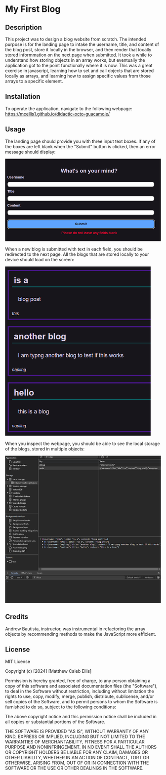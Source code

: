 # My First Blog

## Description

This project was to design a blog website from scratch. The intended purpose is for the landing page to intake the username, title, and content of the blog post, store it locally in the browser, and then render that locally stored informmation on the next page when submitted. It took a while to understand how storing objects in an array works, but eventually the application got to the point functionally where it is now. This was a great exercise in javascript, learning how to set and call objects that are stored locally as arrays, and learning how to assign specific values from those arrays to a specific element.

## Installation

To operate the application, navigate to the following webpage: https://mcellis1.github.io/didactic-octo-guacamole/

## Usage

The landing page should provide you with three input text boxes. If any of the boxes are left blank when the "Submit" button is clicked, then an error message should display:

![please to not leave any field blank](./assets/images/error-message.png)

When a new blog is submitted with text in each field, you should be redirected to the next page. All the blogs that are stored locally to your device should load on the screen:

![rendered blog posts](./assets/images/rendered-blogs.png)

When you inspect the webpage, you should be able to see the local storage of the blogs, stored in multiple objects:

![console for the browser showing the blogs stored locally in the browser](./assets/images/local-storage.png)

## Credits

Andrew Bautista, instructor, was instrumental in refactoring the array objects by recommending methods to make the JavaScript more efficient.

## License

MIT License

Copyright (c) [2024] [Matthew Caleb Ellis]

Permission is hereby granted, free of charge, to any person obtaining a copy
of this software and associated documentation files (the "Software"), to deal
in the Software without restriction, including without limitation the rights
to use, copy, modify, merge, publish, distribute, sublicense, and/or sell
copies of the Software, and to permit persons to whom the Software is
furnished to do so, subject to the following conditions:

The above copyright notice and this permission notice shall be included in all
copies or substantial portions of the Software.

THE SOFTWARE IS PROVIDED "AS IS", WITHOUT WARRANTY OF ANY KIND, EXPRESS OR
IMPLIED, INCLUDING BUT NOT LIMITED TO THE WARRANTIES OF MERCHANTABILITY,
FITNESS FOR A PARTICULAR PURPOSE AND NONINFRINGEMENT. IN NO EVENT SHALL THE
AUTHORS OR COPYRIGHT HOLDERS BE LIABLE FOR ANY CLAIM, DAMAGES OR OTHER
LIABILITY, WHETHER IN AN ACTION OF CONTRACT, TORT OR OTHERWISE, ARISING FROM,
OUT OF OR IN CONNECTION WITH THE SOFTWARE OR THE USE OR OTHER DEALINGS IN THE
SOFTWARE.